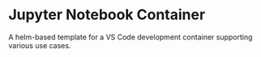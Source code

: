 # Jupyter Notebook Container

A helm-based template for a VS Code development container supporting various use cases.
